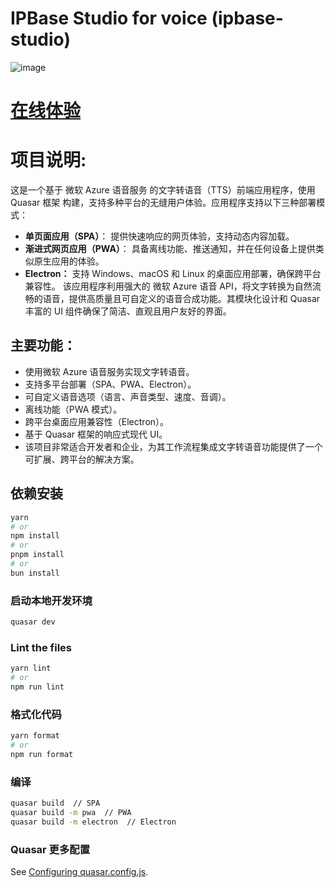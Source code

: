 # IPBase Studio for voice (ipbase-studio)

![image](https://github.com/user-attachments/assets/97b8635a-55ba-4535-97af-00e29eb23417)

# [在线体验](https://studio.yihu.team)

# 项目说明:

这是一个基于 微软 Azure 语音服务 的文字转语音（TTS）前端应用程序，使用 Quasar 框架 构建，支持多种平台的无缝用户体验。应用程序支持以下三种部署模式：

- **单页面应用（SPA）**： 提供快速响应的网页体验，支持动态内容加载。
- **渐进式网页应用（PWA）**： 具备离线功能、推送通知，并在任何设备上提供类似原生应用的体验。
- **Electron：** 支持 Windows、macOS 和 Linux 的桌面应用部署，确保跨平台兼容性。
该应用程序利用强大的 微软 Azure 语音 API，将文字转换为自然流畅的语音，提供高质量且可自定义的语音合成功能。其模块化设计和 Quasar 丰富的 UI 组件确保了简洁、直观且用户友好的界面。

## 主要功能：

- 使用微软 Azure 语音服务实现文字转语音。
- 支持多平台部署（SPA、PWA、Electron）。
- 可自定义语音选项（语言、声音类型、速度、音调）。
- 离线功能（PWA 模式）。
- 跨平台桌面应用兼容性（Electron）。
- 基于 Quasar 框架的响应式现代 UI。
- 该项目非常适合开发者和企业，为其工作流程集成文字转语音功能提供了一个可扩展、跨平台的解决方案。

## 依赖安装

```bash
yarn
# or
npm install
# or
pnpm install
# or
bun install
```

### 启动本地开发环境

```bash
quasar dev
```

### Lint the files

```bash
yarn lint
# or
npm run lint
```

### 格式化代码

```bash
yarn format
# or
npm run format
```

### 编译

```bash
quasar build  // SPA
quasar build -m pwa  // PWA
quasar build -m electron  // Electron
```

### Quasar 更多配置

See [Configuring quasar.config.js](https://v2.quasar.dev/quasar-cli-vite/quasar-config-js).


